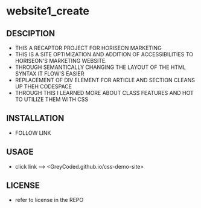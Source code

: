 # website1_create

## DESCIPTION
- THIS A RECAPTOR PROJECT FOR HORISEON MARKETING
- THIS IS A SITE OPTIMIZATION AND ADDITION OF ACCESSIBILITIES TO HORISEON'S MARKETING WEBSITE.
- THROUGH SEMANTICALLY CHANGING THE LAYOUT OF THE HTML SYNTAX IT FLOW'S EASIER
- REPLACEMENT OF DIV ELEMENT FOR ARTICLE AND SECTION CLEANS UP THEH CODESPACE
- THROUGH THIS I LEARNED MORE ABOUT CLASS FEATURES AND HOT TO UTILIZE THEM WITH CSS

## INSTALLATION
 - FOLLOW LINK 

## USAGE
 - click link --> <GreyCoded.github.io/css-demo-site>

## LICENSE

- refer to license in the REPO
